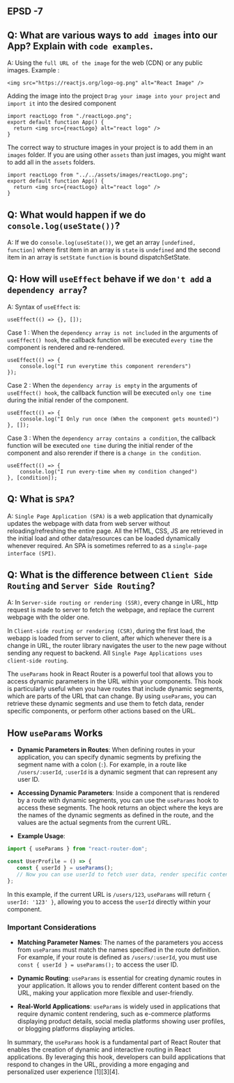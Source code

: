 ## EPSD -7

## Q: What are various ways to `add images` into our App? Explain with `code examples`.

A: Using the `full URL of the image` for the web (CDN) or any public images.
Example :

```
<img src="https://reactjs.org/logo-og.png" alt="React Image" />
```

Adding the image into the project
`Drag your image into your project` and `import it` into the desired component

```
import reactLogo from "./reactLogo.png";
export default function App() {
  return <img src={reactLogo} alt="react logo" />
}
```

The correct way to structure images in your project is to add them in an `images` folder. If you are using other `assets` than just images, you might want to add all in the `assets` folders.

```
import reactLogo from "../../assets/images/reactLogo.png";
export default function App() {
  return <img src={reactLogo} alt="react logo" />
}
```

## Q: What would happen if we do `console.log(useState())`?

A: If we do `console.log(useState())`, we get an array `[undefined, function]` where first item in an array is `state` is `undefined` and the second item in an array is `setState` `function` is bound dispatchSetState.

## Q: How will `useEffect` behave if we `don't add` a `dependency array`?

A: Syntax of `useEffect` is:

```
useEffect(() => {}, []);
```

Case 1 : When the `dependency array is not included` in the arguments of `useEffect() hook`, the callback function will be executed `every time` the component is rendered and re-rendered.

```
useEffect(() => {
	console.log("I run everytime this component rerenders")
});
```

Case 2 : When the `dependency array is empty` in the arguments of `useEffect() hook`, the callback function will be executed `only one time` during the initial render of the component.

```
useEffect(() => {
	console.log("I Only run once (When the component gets mounted)")
}, []);
```

Case 3 : When the `dependency array contains a condition`, the callback function will be executed `one time` during the initial render of the component and also rerender if there is a `change in the condition`.

```
useEffect(() => {
	console.log("I run every-time when my condition changed")
}, [condition]);
```

## Q: What is `SPA`?

A: `Single Page Application (SPA)` is a web application that dynamically updates the webpage with data from web server without reloading/refreshing the entire page. All the HTML, CSS, JS are retrieved in the initial load and other data/resources can be loaded dynamically whenever required. An SPA is sometimes referred to as a `single-page interface (SPI)`.

## Q: What is the difference between `Client Side Routing` and `Server Side Routing`?

A: In `Server-side routing or rendering (SSR)`, every change in URL, http request is made to server to fetch the webpage, and replace the current webpage with the older one.

In `Client-side routing or rendering (CSR)`, during the first load, the webapp is loaded from server to client, after which whenever there is a change in URL, the router library navigates the user to the new page without sending any request to backend. All `Single Page Applications uses client-side routing`.


The `useParams` hook in React Router is a powerful tool that allows you to access dynamic parameters in the URL within your components. This hook is particularly useful when you have routes that include dynamic segments, which are parts of the URL that can change. By using `useParams`, you can retrieve these dynamic segments and use them to fetch data, render specific components, or perform other actions based on the URL.

## How `useParams` Works

- **Dynamic Parameters in Routes**: When defining routes in your application, you can specify dynamic segments by prefixing the segment name with a colon (`:`). For example, in a route like `/users/:userId`, `:userId` is a dynamic segment that can represent any user ID.

- **Accessing Dynamic Parameters**: Inside a component that is rendered by a route with dynamic segments, you can use the `useParams` hook to access these segments. The hook returns an object where the keys are the names of the dynamic segments as defined in the route, and the values are the actual segments from the current URL.

- **Example Usage**:

 ```jsx
 import { useParams } from "react-router-dom";

 const UserProfile = () => {
    const { userId } = useParams();
    // Now you can use userId to fetch user data, render specific content, etc.
 };
 ```

 In this example, if the current URL is `/users/123`, `useParams` will return `{ userId: '123' }`, allowing you to access the `userId` directly within your component.

### Important Considerations

- **Matching Parameter Names**: The names of the parameters you access from `useParams` must match the names specified in the route definition. For example, if your route is defined as `/users/:userId`, you must use `const { userId } = useParams();` to access the user ID.

- **Dynamic Routing**: `useParams` is essential for creating dynamic routes in your application. It allows you to render different content based on the URL, making your application more flexible and user-friendly.

- **Real-World Applications**: `useParams` is widely used in applications that require dynamic content rendering, such as e-commerce platforms displaying product details, social media platforms showing user profiles, or blogging platforms displaying articles.

In summary, the `useParams` hook is a fundamental part of React Router that enables the creation of dynamic and interactive routing in React applications. By leveraging this hook, developers can build applications that respond to changes in the URL, providing a more engaging and personalized user experience [1][3][4].


